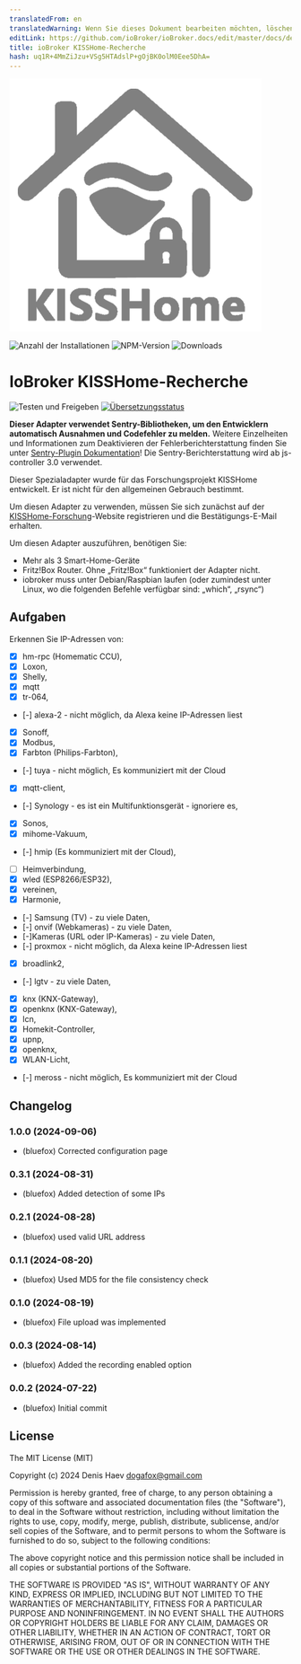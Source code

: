 ```yaml
---
translatedFrom: en
translatedWarning: Wenn Sie dieses Dokument bearbeiten möchten, löschen Sie bitte das Feld "translationsFrom". Andernfalls wird dieses Dokument automatisch erneut übersetzt
editLink: https://github.com/ioBroker/ioBroker.docs/edit/master/docs/de/adapterref/iobroker.kisshome-research/README.md
title: ioBroker KISSHome-Recherche
hash: uq1R+4MmZiJzu+VSg5HTAdslP+gOjBK0olM0Eee5DhA=
---
```

![Logo](../../../en/adapterref/iobroker.kisshome-research/admin/kisshome-research.png)

![Anzahl der Installationen](http://iobroker.live/badges/kisshome-research-stable.svg)
![NPM-Version](http://img.shields.io/npm/v/iobroker.kisshome-research.svg)
![Downloads](https://img.shields.io/npm/dm/iobroker.kisshome-research.svg)

# IoBroker KISSHome-Recherche
![Testen und Freigeben](https://github.com/ioBroker/ioBroker.kisshome-research/workflows/Test%20and%20Release/badge.svg) [![Übersetzungsstatus](https://weblate.iobroker.net/widgets/adapters/-/kisshome-research/svg-badge.svg)](https://weblate.iobroker.net/engage/adapters/?utm_source=widget)

**Dieser Adapter verwendet Sentry-Bibliotheken, um den Entwicklern automatisch Ausnahmen und Codefehler zu melden.** Weitere Einzelheiten und Informationen zum Deaktivieren der Fehlerberichterstattung finden Sie unter [Sentry-Plugin Dokumentation](https://github.com/ioBroker/plugin-sentry#plugin-sentry)! Die Sentry-Berichterstattung wird ab js-controller 3.0 verwendet.

Dieser Spezialadapter wurde für das Forschungsprojekt KISSHome entwickelt. Er ist nicht für den allgemeinen Gebrauch bestimmt.

Um diesen Adapter zu verwenden, müssen Sie sich zunächst auf der [KISSHome-Forschung](https://kisshome-feldversuch.if-is.net)-Website registrieren und die Bestätigungs-E-Mail erhalten.

Um diesen Adapter auszuführen, benötigen Sie:

- Mehr als 3 Smart-Home-Geräte
- Fritz!Box Router. Ohne „Fritz!Box“ funktioniert der Adapter nicht.
- iobroker muss unter Debian/Raspbian laufen (oder zumindest unter Linux, wo die folgenden Befehle verfügbar sind: „which“, „rsync“)

## Aufgaben
Erkennen Sie IP-Adressen von:

- [X] hm-rpc (Homematic CCU),
- [X] Loxon,
- [X] Shelly,
- [X] mqtt
- [X] tr-064,
- [-] alexa-2 - nicht möglich, da Alexa keine IP-Adressen liest
- [X] Sonoff,
- [X] Modbus,
- [X] Farbton (Philips-Farbton),
- [-] tuya - nicht möglich, Es kommuniziert mit der Cloud
- [X] mqtt-client,
- [-] Synology - es ist ein Multifunktionsgerät - ignoriere es,
- [X] Sonos,
- [X] mihome-Vakuum,
- [-] hmip (Es kommuniziert mit der Cloud),
- [ ] Heimverbindung,
- [X] wled (ESP8266/ESP32),
- [X] vereinen,
- [X] Harmonie,
- [-] Samsung (TV) - zu viele Daten,
- [-] onvif (Webkameras) - zu viele Daten,
- [-]Kameras (URL oder IP-Kameras) - zu viele Daten,
- [-] proxmox - nicht möglich, da Alexa keine IP-Adressen liest
- [X] broadlink2,
- [-] lgtv - zu viele Daten,
- [X] knx (KNX-Gateway),
- [X] openknx (KNX-Gateway),
- [X] lcn,
- [X] Homekit-Controller,
- [X] upnp,
- [X] openknx,
- [X] WLAN-Licht,
- [-] meross - nicht möglich, Es kommuniziert mit der Cloud

<!-- Platzhalter für die nächste Version (am Anfang der Zeile):

### **IN ARBEIT** -->

## Changelog
### 1.0.0 (2024-09-06)
* (bluefox) Corrected configuration page

### 0.3.1 (2024-08-31)
* (bluefox) Added detection of some IPs

### 0.2.1 (2024-08-28)
* (bluefox) used valid URL address

### 0.1.1 (2024-08-20)
* (bluefox) Used MD5 for the file consistency check

### 0.1.0 (2024-08-19)
* (bluefox) File upload was implemented

### 0.0.3 (2024-08-14)
* (bluefox) Added the recording enabled option

### 0.0.2 (2024-07-22)
* (bluefox) Initial commit

## License
The MIT License (MIT)

Copyright (c) 2024 Denis Haev <dogafox@gmail.com>

Permission is hereby granted, free of charge, to any person obtaining a copy
of this software and associated documentation files (the "Software"), to deal
in the Software without restriction, including without limitation the rights
to use, copy, modify, merge, publish, distribute, sublicense, and/or sell
copies of the Software, and to permit persons to whom the Software is
furnished to do so, subject to the following conditions:

The above copyright notice and this permission notice shall be included in all
copies or substantial portions of the Software.

THE SOFTWARE IS PROVIDED "AS IS", WITHOUT WARRANTY OF ANY KIND, EXPRESS OR
IMPLIED, INCLUDING BUT NOT LIMITED TO THE WARRANTIES OF MERCHANTABILITY,
FITNESS FOR A PARTICULAR PURPOSE AND NONINFRINGEMENT. IN NO EVENT SHALL THE
AUTHORS OR COPYRIGHT HOLDERS BE LIABLE FOR ANY CLAIM, DAMAGES OR OTHER
LIABILITY, WHETHER IN AN ACTION OF CONTRACT, TORT OR OTHERWISE, ARISING FROM,
OUT OF OR IN CONNECTION WITH THE SOFTWARE OR THE USE OR OTHER DEALINGS IN THE
SOFTWARE.